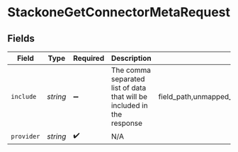 # StackoneGetConnectorMetaRequest


## Fields

| Field                                                                  | Type                                                                   | Required                                                               | Description                                                            | Example                                                                |
| ---------------------------------------------------------------------- | ---------------------------------------------------------------------- | ---------------------------------------------------------------------- | ---------------------------------------------------------------------- | ---------------------------------------------------------------------- |
| `include`                                                              | *string*                                                               | :heavy_minus_sign:                                                     | The comma separated list of data that will be included in the response | field_path,unmapped_fields,resources,inactive,webhooks                 |
| `provider`                                                             | *string*                                                               | :heavy_check_mark:                                                     | N/A                                                                    |                                                                        |
